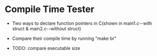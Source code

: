 # Compile Time Tester

* Two ways to declare function pointers in C(shown in main1.c--with struct & main2.c--without struct)

* Compare their compile time by running "make br"
* TODO: compare executable size
